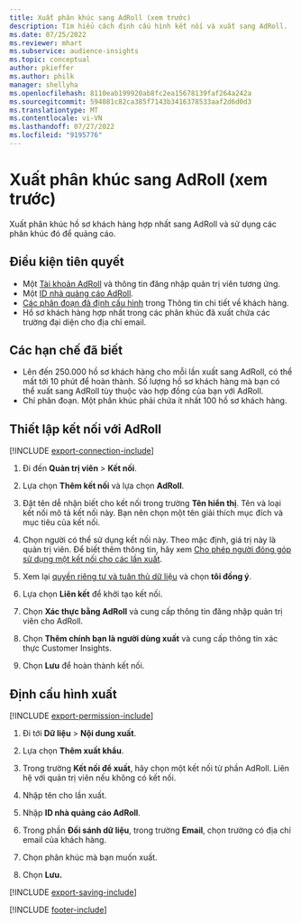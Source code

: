 ```yaml
---
title: Xuất phân khúc sang AdRoll (xem trước)
description: Tìm hiểu cách định cấu hình kết nối và xuất sang AdRoll.
ms.date: 07/25/2022
ms.reviewer: mhart
ms.subservice: audience-insights
ms.topic: conceptual
author: pkieffer
ms.author: philk
manager: shellyha
ms.openlocfilehash: 8110eab199920ab8fc2ea15678139faf264a242a
ms.sourcegitcommit: 594081c82ca385f7143b3416378533aaf2d6d0d3
ms.translationtype: MT
ms.contentlocale: vi-VN
ms.lasthandoff: 07/27/2022
ms.locfileid: "9195776"
---
```

# <a name="export-segments-to-adroll-preview"></a>Xuất phân khúc sang AdRoll (xem trước)

Xuất phân khúc hồ sơ khách hàng hợp nhất sang AdRoll và sử dụng các phân khúc đó để quảng cáo.

## <a name="prerequisites"></a>Điều kiện tiên quyết

- Một [Tài khoản AdRoll](https://www.adroll.com/) và thông tin đăng nhập quản trị viên tương ứng.
- Một [ID nhà quảng cáo AdRoll](https://help.adroll.com/hc/articles/212011838-Advertiser-Profiles).
- [Các phân đoạn đã định cấu hình](segments.md) trong Thông tin chi tiết về khách hàng.
- Hồ sơ khách hàng hợp nhất trong các phân khúc đã xuất chứa các trường đại diện cho địa chỉ email.

## <a name="known-limitations"></a>Các hạn chế đã biết

- Lên đến 250.000 hồ sơ khách hàng cho mỗi lần xuất sang AdRoll, có thể mất tới 10 phút để hoàn thành. Số lượng hồ sơ khách hàng mà bạn có thể xuất sang AdRoll tùy thuộc vào hợp đồng của bạn với AdRoll.
- Chỉ phân đoạn. Một phân khúc phải chứa ít nhất 100 hồ sơ khách hàng.

## <a name="set-up-connection-to-adroll"></a>Thiết lập kết nối với AdRoll

[!INCLUDE [export-connection-include](includes/export-connection-admn.md)]

1. Đi đến **Quản trị viên** > **Kết nối**.

1. Lựa chọn **Thêm kết nối** và lựa chọn **AdRoll**.

1. Đặt tên dễ nhận biết cho kết nối trong trường **Tên hiển thị**. Tên và loại kết nối mô tả kết nối này. Bạn nên chọn một tên giải thích mục đích và mục tiêu của kết nối.

1. Chọn người có thể sử dụng kết nối này. Theo mặc định, giá trị này là quản trị viên. Để biết thêm thông tin, hãy xem [Cho phép người đóng góp sử dụng một kết nối cho các lần xuất](connections.md#allow-contributors-to-use-a-connection-for-exports).

1. Xem lại [quyền riêng tư và tuân thủ dữ liệu](connections.md#data-privacy-and-compliance) và chọn **tôi đồng ý**.

1. Lựa chọn **Liên kết** để khởi tạo kết nối.

1. Chọn **Xác thực bằng AdRoll** và cung cấp thông tin đăng nhập quản trị viên cho AdRoll.

1. Chọn **Thêm chính bạn là người dùng xuất** và cung cấp thông tin xác thực Customer Insights.

1. Chọn **Lưu** để hoàn thành kết nối.

## <a name="configure-an-export"></a>Định cấu hình xuất

[!INCLUDE [export-permission-include](includes/export-permission.md)]

1. Đi tới **Dữ liệu** > **Nội dung xuất**.

1. Lựa chọn **Thêm xuất khẩu**.

1. Trong trường **Kết nối để xuất**, hãy chọn một kết nối từ phần AdRoll. Liên hệ với quản trị viên nếu không có kết nối.

1. Nhập tên cho lần xuất.

1. Nhập **ID nhà quảng cáo AdRoll**.

1. Trong phần **Đối sánh dữ liệu**, trong trường **Email**, chọn trường có địa chỉ email của khách hàng.

1. Chọn phân khúc mà bạn muốn xuất.

1. Chọn **Lưu.**

[!INCLUDE [export-saving-include](includes/export-saving.md)]

[!INCLUDE [footer-include](includes/footer-banner.md)]
